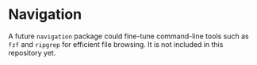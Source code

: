 # Navigation

A future `navigation` package could fine-tune command-line tools such as `fzf` and `ripgrep` for efficient file browsing. It is not included in this repository yet.
